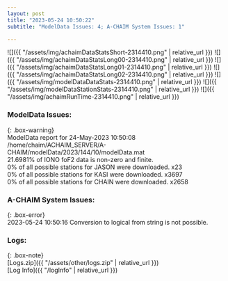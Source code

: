 ```yaml
---
layout: post
title: "2023-05-24 10:50:22"
subtitle: "ModelData Issues: 4; A-CHAIM System Issues: 1"

---
```


![]({{ "/assets/img/achaimDataStatsShort-2314410.png" | relative_url }})
![]({{ "/assets/img/achaimDataStatsLong00-2314410.png" | relative_url }})
![]({{ "/assets/img/achaimDataStatsLong01-2314410.png" | relative_url }})
![]({{ "/assets/img/achaimDataStatsLong02-2314410.png" | relative_url }})
![]({{ "/assets/img/modelDataDataStats-2314410.png" | relative_url }})
![]({{ "/assets/img/modelDataStationStats-2314410.png" | relative_url }})
![]({{ "/assets/img/achaimRunTime-2314410.png" | relative_url }})


### ModelData Issues:  
  
{: .box-warning}  
 ModelData report for 24-May-2023 10:50:08   
 /home/chaim/ACHAIM_SERVER/A-CHAIM/modelData/2023/144/10/modelData.mat   
 21.6981% of IONO foF2 data is non-zero and finite.   
 0% of all possible stations for JASON were downloaded. x23   
 0% of all possible stations for KASI were downloaded. x3697   
 0% of all possible stations for CHAIN were downloaded. x2658   
  
### A-CHAIM System Issues:  
  
{: .box-error}  
2023-05-24 10:50:16 Conversion to logical from string is not possible.  

### Logs:  
  
{: .box-note}  
[Logs.zip]({{ "/assets/other/logs.zip" | relative_url }})  
[Log Info]({{ "/logInfo" | relative_url }})  
